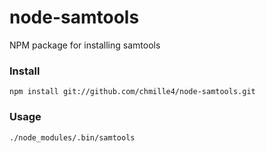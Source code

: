 # node-samtools

NPM package for installing samtools

### Install
```
npm install git://github.com/chmille4/node-samtools.git
```

### Usage
```
./node_modules/.bin/samtools
```